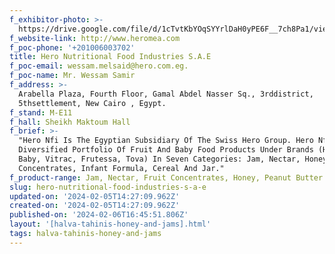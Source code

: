 ```yaml
---
f_exhibitor-photo: >-
  https://drive.google.com/file/d/1cTvtKbYOqSYYrlDaH0yPE6F__7ch8Pa1/view?usp=drive_link
f_website-link: http://www.heromea.com
f_poc-phone: '+201006003702'
title: Hero Nutritional Food Industries S.A.E
f_poc-email: wessam.melsaid@hero.com.eg.
f_poc-name: Mr. Wessam Samir
f_address: >-
  Arabella Plaza, Fourth Floor, Gamal Abdel Nasser Sq., 3rddistrict,
  5thsettlement, New Cairo , Egypt.
f_stand: M-E11
f_hall: Sheikh Maktoum Hall
f_brief: >-
  "Hero Nfi Is The Egyptian Subsidiary Of The Swiss Hero Group. Hero Nfi Has A
  Diversified Portfolio Of Fruit And Baby Food Products Under Brands (Hero, Hero
  Baby, Vitrac, Frutessa, Tova) In Seven Categories: Jam, Nectar, Honey, Liquid
  Concentrates, Infant Formula, Cereal And Jar."
f_product-range: Jam, Nectar, Fruit Concentrates, Honey, Peanut Butter Baby Food.
slug: hero-nutritional-food-industries-s-a-e
updated-on: '2024-02-05T14:27:09.962Z'
created-on: '2024-02-05T14:27:09.962Z'
published-on: '2024-02-06T16:45:51.806Z'
layout: '[halva-tahinis-honey-and-jams].html'
tags: halva-tahinis-honey-and-jams
---
```



